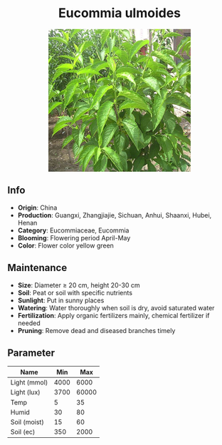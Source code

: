 <h1 align='center'>Eucommia ulmoides</h1>
<p align="center">
    <img 
        align='center'
        width='320'
        src="../images/eucommia ulmoides.png" 
        alt='Eucommia ulmoides' />
</p>

## Info

 - **Origin**: China
 - **Production**: Guangxi, Zhangjiajie, Sichuan, Anhui, Shaanxi, Hubei, Henan
 - **Category**: Eucommiaceae, Eucommia
 - **Blooming**: Flowering period April-May
 - **Color**: Flower color yellow green

## Maintenance

 - **Size**: Diameter ≥ 20 cm, height 20-30 cm
 - **Soil**: Peat or soil with specific nutrients
 - **Sunlight**: Put in sunny places
 - **Watering**: Water thoroughly when soil is dry, avoid saturated water
 - **Fertilization**: Apply organic fertilizers mainly, chemical fertilizer if needed
 - **Pruning**: Remove dead and diseased branches timely

## Parameter

| Name         | Min  | Max   |
|--------------|------|-------|
| Light (mmol) | 4000 | 6000  |
| Light (lux)  | 3700 | 60000 |
| Temp         | 5    | 35    |
| Humid        | 30   | 80    |
| Soil (moist) | 15   | 60    |
| Soil (ec)    | 350  | 2000  |
